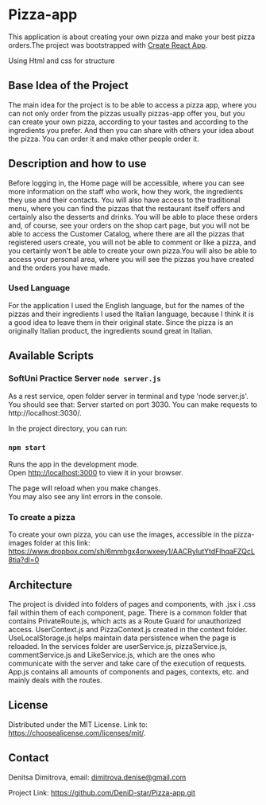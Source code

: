 # Pizza-app

This application is about creating your own pizza and make your best pizza orders.The project was bootstrapped with [Create React App](https://github.com/facebook/create-react-app).

Using Html and css for structure

## Base Idea of the Project

The main idea for the project is to be able to access a pizza app, where you can not only order from the pizzas usually pizzas-app offer you, but you can create your own pizza, according to your tastes and according to the ingredients you prefer. And then you can share with others your idea about the pizza. You can order it and make other people order it.

## Description and how to use

Before logging in, the Home page will be accessible, where you can see more information on the staff who work, how they work, the ingredients they use and their contacts. You will also have access to the traditional menu, where you can find the pizzas that the restaurant itself offers and certainly also the desserts and drinks. You will be able to place these orders and, of course, see your orders on the shop cart page, but you will not be able to access the Customer Catalog, where there are all the pizzas that registered users create, you will not be able to comment or like a pizza, and you certainly won't be able to create your own pizza.You will also be able to access your personal area, where you will see the pizzas you have created and the orders you have made.

### Used Language

For the application I used the English language, but for the names of the pizzas and their ingredients I used the Italian language, because I think it is a good idea to leave them in their original state. Since the pizza is an originally Italian product, the ingredients sound great in Italian.

## Available Scripts

### SoftUni Practice Server `node server.js` 

As a rest service, open folder server in terminal and type 'node server.js'. You should see that:
Server started on port 3030. You can make requests to http://localhost:3030/.

In the project directory, you can run:

### `npm start`

Runs the app in the development mode.\
Open [http://localhost:3000](http://localhost:3000) to view it in your browser.

The page will reload when you make changes.\
You may also see any lint errors in the console.

### To create a pizza
To create your own pizza, you can use the images, accessible in the pizza-images folder at this link: https://www.dropbox.com/sh/6mmhgx4orwxeey1/AACRyIutYtdFlhqaFZQcL8tia?dl=0


## Architecture

The project is divided into folders of pages and components, with .jsx i .css fail within them of each component, page. There is a common folder that contains PrivateRoute.js, which acts as a Route Guard for unauthorized access. UserContext.js and PizzaContext.js created in the context folder. UseLocalStorage.js helps maintain data persistence when the page is reloaded. In the services folder are userService.js, pizzaService.js, commentService.js and LikeService.js, which are the ones who communicate with the server and take care of the execution of requests. App.js contains all amounts of components and pages, contexts, etc. and mainly deals with the routes.

## License

Distributed under the MIT License. Link to: https://choosealicense.com/licenses/mit/.

## Contact
Denitsa Dimitrova, email: dimitrova.denise@gmail.com

Project Link: https://github.com/DeniD-star/Pizza-app.git



